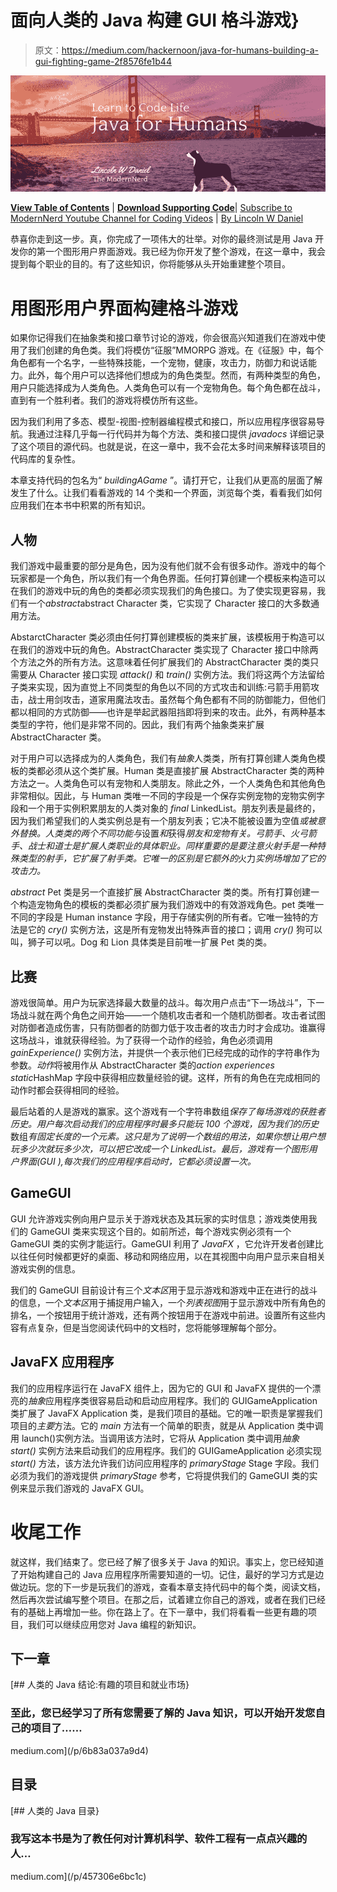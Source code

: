 # 面向人类的 Java 构建 GUI 格斗游戏}

> 原文：<https://medium.com/hackernoon/java-for-humans-building-a-gui-fighting-game-2f8576fe1b44>

[![](img/eda515e0265ac93f22b327e3757f2977.png)](http://javaforhumans.com)

[**View Table of Contents**](/modernnerd-code/java-for-humans-table-of-contents-457306e6bc1c#.n3y0jb7xc) | [**Download Supporting Code**](http://javaforhumans.com/code)| [Subscribe to ModernNerd Youtube Channel for Coding Videos](https://www.youtube.com/channel/UC_zTAq-3TIfGqvoB_U6Peyg) | [By Lincoln W Daniel](http://lincolnwdaniel.com)

恭喜你走到这一步。真，你完成了一项伟大的壮举。对你的最终测试是用 Java 开发你的第一个图形用户界面游戏。我已经为你开发了整个游戏，在这一章中，我会提到每个职业的目的。有了这些知识，你将能够从头开始重建整个项目。

# 用图形用户界面构建格斗游戏

如果你记得我们在抽象类和接口章节讨论的游戏，你会很高兴知道我们在游戏中使用了我们创建的角色类。我们将模仿“征服”MMORPG 游戏。在《征服》中，每个角色都有一个名字，一些特殊技能，一个宠物，健康，攻击力，防御力和说话能力。此外，每个用户可以选择他们想成为的角色类型。然而，有两种类型的角色，用户只能选择成为人类角色。人类角色可以有一个宠物角色。每个角色都在战斗，直到有一个胜利者。我们的游戏将模仿所有这些。

因为我们利用了多态、模型-视图-控制器编程模式和接口，所以应用程序很容易导航。我通过注释几乎每一行代码并为每个方法、类和接口提供 *javadocs* 详细记录了这个项目的源代码。也就是说，在这一章中，我不会花太多时间来解释该项目的代码库的复杂性。

本章支持代码的包名为“ *buildingAGame* ”。请打开它，让我们从更高的层面了解发生了什么。让我们看看游戏的 14 个类和一个界面，浏览每个类，看看我们如何应用我们在本书中积累的所有知识。

## **人物**

我们游戏中最重要的部分是角色，因为没有他们就不会有很多动作。游戏中的每个玩家都是一个角色，所以我们有一个角色界面。任何打算创建一个模板来构造可以在我们的游戏中玩的角色的类都必须实现我们的角色接口。为了使实现更容易，我们有一个*abstract*abstract Character 类，它实现了 Character 接口的大多数通用方法。

AbstarctCharacter 类必须由任何打算创建模板的类来扩展，该模板用于构造可以在我们的游戏中玩的角色。AbstractCharacter 类实现了 Character 接口中除两个方法之外的所有方法。这意味着任何扩展我们的 AbstractCharacter 类的类只需要从 Character 接口实现 *attack()* 和 *train()* 实例方法。我们将这两个方法留给子类来实现，因为直觉上不同类型的角色以不同的方式攻击和训练:弓箭手用箭攻击，战士用剑攻击，道家用魔法攻击。虽然每个角色都有不同的防御能力，但他们都以相同的方式防御——也许是举起武器阻挡即将到来的攻击。此外，有两种基本类型的字符，他们是非常不同的。因此，我们有两个抽象类来扩展 AbstractCharacter 类。

对于用户可以选择成为的人类角色，我们有*抽象*人类类，所有打算创建人类角色模板的类都必须从这个类扩展。Human 类是直接扩展 AbstractCharacter 类的两种方法之一。人类角色可以有宠物和人类朋友。除此之外，一个人类角色和其他角色非常相似。因此，与 Human 类唯一不同的字段是一个保存实例宠物的宠物实例字段和一个用于实例积累朋友的人类对象的 *final* LinkedList。朋友列表是最终的，因为我们希望我们的人类实例总是有一个朋友列表；它决不能被设置为空值*或被意外替换。人类类的两个不同功能与*设置*和*获得*朋友和宠物有关。弓箭手、火弓箭手、战士和道士是扩展人类职业的具体职业。同样重要的是要注意火射手是一种特殊类型的射手，它扩展了射手类。它唯一的区别是它额外的*火力*实例场增加了它的攻击力。*

*abstract* Pet 类是另一个直接扩展 AbstractCharacter 类的类。所有打算创建一个构造宠物角色的模板的类都必须扩展为我们游戏中的有效游戏角色。pet 类唯一不同的字段是 Human instance 字段，用于存储实例的所有者。它唯一独特的方法是它的 *cry()* 实例方法，这是所有宠物发出特殊声音的接口；调用 *cry()* 狗可以叫，狮子可以吼。Dog 和 Lion 具体类是目前唯一扩展 Pet 类的类。

## 比赛

游戏很简单。用户为玩家选择最大数量的战斗。每次用户点击“下一场战斗”，下一场战斗就在两个角色之间开始——一个随机攻击者和一个随机防御者。攻击者试图对防御者造成伤害，只有防御者的防御力低于攻击者的攻击力时才会成功。谁赢得这场战斗，谁就获得经验。为了获得一个动作的经验，角色必须调用 *gainExperience()* 实例方法，并提供一个表示他们已经完成的动作的字符串作为参数。*动作*将被用作从 AbstractCharacter 类的*action experiences static*HashMap 字段中获得相应数量经验的键。这样，所有的角色在完成相同的动作时都会获得相同的经验。

最后站着的人是游戏的赢家。这个游戏有一个字符串数组*保存了每场游戏的获胜者历史。用户每次启动我们的应用程序时最多只能玩 100 个游戏，因为我们的历史*数组*有固定长度的一个元素。这只是为了说明一个数组的用法，如果你想让用户想玩多少次就玩多少次，可以把它改成一个 LinkedList。最后，游戏有一个图形用户界面(GUI ),每次我们的应用程序启动时，它都必须设置一次。*

## GameGUI

GUI 允许游戏实例向用户显示关于游戏状态及其玩家的实时信息；游戏类使用我们的 GameGUI 类来实现这个目的。如前所述，每个游戏实例必须有一个 GameGUI 类的实例才能运行。GameGUI 利用了 *JavaFX* ，它允许开发者创建比以往任何时候都更好的桌面、移动和网络应用，以在其视图中向用户显示来自相关游戏实例的信息。

我们的 GameGUI 目前设计有三个*文本区*用于显示游戏和游戏中正在进行的战斗的信息，一个*文本区*用于捕捉用户输入，一个*列表视图*用于显示游戏中所有角色的排名，一个按钮用于统计游戏，还有两个按钮用于在游戏中前进。设置所有这些内容有点复杂，但是当您阅读代码中的文档时，您将能够理解每个部分。

## JavaFX 应用程序

我们的应用程序运行在 JavaFX 组件上，因为它的 GUI 和 JavaFX 提供的一个漂亮的*抽象*应用程序类很容易启动和启动应用程序。我们的 GUIGameApplication 类扩展了 JavaFX Application 类，是我们项目的基础。它的唯一职责是掌握我们项目的*主要*方法。它的 *main* 方法有一个简单的职责，就是从 Application 类中调用 launch()实例方法。当调用该方法时，它将从 Application 类中调用*抽象 start()* 实例方法来启动我们的应用程序。我们的 GUIGameApplication 必须实现 *start()* 方法，该方法允许我们访问应用程序的 *primaryStage* Stage 字段。我们必须为我们的游戏提供 *primaryStage* 参考，它将提供我们的 GameGUI 类的实例来显示我们游戏的 JavaFX GUI。

# 收尾工作

就这样，我们结束了。您已经了解了很多关于 Java 的知识。事实上，您已经知道了开始构建自己的 Java 应用程序所需要知道的一切。记住，最好的学习方式是边做边玩。您的下一步是玩我们的游戏，查看本章支持代码中的每个类，阅读文档，然后再次尝试编写整个项目。在那之后，试着建立你自己的游戏，或者在我们已经有的基础上再增加一些。你在路上了。在下一章中，我们将看看一些更有趣的项目，我们可以继续应用您对 Java 编程的新知识。

## 下一章

 [## 人类的 Java 结论:有趣的项目和就业市场}

### 至此，您已经学习了所有您需要了解的 Java 知识，可以开始开发您自己的项目了……

medium.com](/p/6b83a037a9d4) 

## 目录

[](/p/457306e6bc1c) [## 人类的 Java 目录}

### 我写这本书是为了教任何对计算机科学、软件工程有一点点兴趣的人…

medium.com](/p/457306e6bc1c)